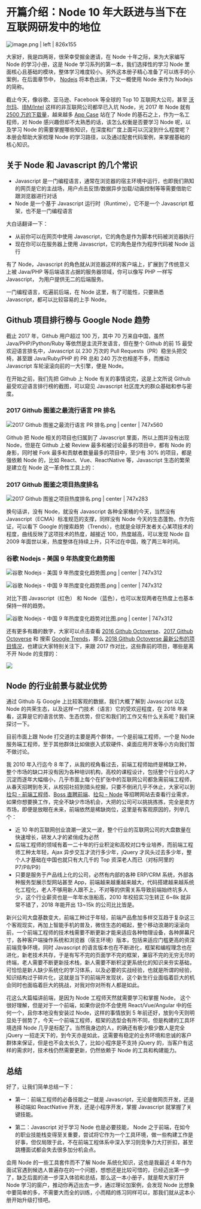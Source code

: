 # 开篇介绍：Node 10 年大跃进与当下在互联网研发中的地位

![image.png | left | 826x155](https://user-gold-cdn.xitu.io/2018/10/7/1664ea1dc531592e?w=1883&h=355&f=png&s=110207 "")


大家好，我是四两哥，很荣幸受掘金邀请，在 Node 十年之际，来为大家编写 Node 的学习小册，这是 Node 学习系列的第一本，我们选择性的学习 Node 里面核心且基础的模块，整体学习难度较小。另外这本册子精心准备了可以练手的小案例，在后面章节中， [Nodejs](https://nodejs.org/en/) 将本色出演，下文一概使用 Node 来作为 Nodejs 的简称。

截止今天，像谷歌、亚马逊、Facebook 等全球的 Top 10 互联网大公司，甚至 [沃尔玛](http://www.electrode.io/site/web.html)、[IBM/Intel](https://foundation.nodejs.org/about/members) 这样的非互联网公司都早已入坑 Node，光 2017 年 Node 就有 [2500 万的下载量](https://nodesource.com/node-by-numbers)，越来越多 [App Case](https://foundation.nodejs.org/resources/app-showcase) 站在了 Node 的基石之上，作为一名工程师，对 Node 感兴趣但却不太熟悉的话，该怎么权衡是否要学习 Node 呢，以及学习 Node 的需要掌握哪些知识，在深度和广度上面可以沉淀到什么程度呢？本册会帮助大家梳理 Node 的学习路径，以及通过配套代码案例，来掌握基础的核心知识。

## 关于 Node 和 Javascript 的几个常识

* Javascript 是一门编程语言，通常在浏览器的宿主环境中运行，也即我们熟知的网页是它的主战场，用户点击反馈/数据异步加载/动画控制等等需要借助它跟浏览器进行对话
* Node 是一个基于 Javascript 运行时（Runtime），它不是一个 Javascript 框架，也不是一门编程语言

大白话翻译一下：

* 从前你可以在网页中使用 Javascript，它的角色是作为脚本代码被浏览器执行
* 现在你可以在服务器上使用 Javascript，它的角色是作为程序代码被 Node 运行

有了 Node，Javascript 的角色就从浏览器这样的客户端上，扩展到了传统意义上被 Java/PHP 等后端语言占据的服务器领域，你可以像写 PHP 一样写 Javascript， 为用户提供无二的后端服务。

一门编程语言，吃遍前后端，在 Node 这里，有了可能性，只要熟悉 Javascript，都可以比较容易的上手 Node。

## Github 项目排行榜与 Google Node 趋势

截止 2017 年，Github 用户超过 100 万，其中 70 万来自中国，虽然 Java/PHP/Python/Ruby 等依然是主流开发语言，但在整个 Github 的前 15 最受欢迎语言排名中，Javascript 以 230 万次的 Pull Requests（PR）稳坐头把交椅，甚至跟 Java/Ruby/PHP 的 PR 总和 240 万次也相差不多，而推动 Javascript 车轮滚滚向前的一大引擎，便是 Node。

在开始之前，我们先把 Github 上 Node 有关的事情说完，这是上文所说 Github 最受欢迎语言排行榜的截图，可以窥见 Javascript 社区庞大的群众基础和参与密度。

### 2017 Github 图鉴之最流行语言 PR 排名

![2017 Github 图鉴之最流行语言 PR 排名.png | center | 747x560](https://user-gold-cdn.xitu.io/2018/10/7/1664ea1d7257389d?w=1485&h=1114&f=png&s=120194 "")


Github 把 Node 相关的项目也归属到了 Javascript 里面，所以上图并没有出现 Node，但是在 Github 上被 Review 最多和被讨论最多的项目中，都有 Node 的身影，同时被 Fork 最多和贡献者数量最多的项目中，至少有 30% 的项目，都是强依赖 Node 的，比如 React、Vue、ReactNative 等，Javascript 生态的繁荣是建立在 Node 这一革命性工具上的：

### 2017 Github 图鉴之项目热度排名

![2017 Github 图鉴之项目热度排名.png | center | 747x283](https://user-gold-cdn.xitu.io/2018/10/7/1664ea1da0d3c9b6?w=1982&h=750&f=png&s=257898 "")


换句话讲，没有 Node，就没有 Javascript 各种全家桶的今天，当然没有 Javascript（ECMA）标准规范的支撑，同样没有 Node 今天的生态蓬勃，作为佐证，可以看下 Google 的搜索趋势（Trends），也就是全球开发者关心某项技术的程度，曲线反映了这项技术的热度，越接近 100，热度越高，可以发现 Node 自 2009 年面世以来，热度整体在持续上升，只不过在中国，晚了两三年时间。

### 谷歌 Nodejs - 美国 9 年热度变化趋势图

![谷歌 Nodejs - 美国 9 年热度变化趋势图.png | center | 747x312](https://user-gold-cdn.xitu.io/2018/10/7/1664ea1d58680798?w=1150&h=481&f=png&s=62597 "")



![谷歌 Nodejs - 中国 9 年热度变化趋势图.png | center | 747x312](https://user-gold-cdn.xitu.io/2018/10/7/1664ea1d65607578?w=1150&h=480&f=png&s=63260 "")


对比下图 Javascript（红色） 和 Node（蓝色），也可以发现两者在热度上也基本保持一样的趋势。



![谷歌 Nodejs - 中国 9 年热度变化趋势对比图.png | center | 747x312](https://user-gold-cdn.xitu.io/2018/10/7/1664ea1d67365c58?w=1151&h=481&f=png&s=74559 "")


还有更多有趣的数字，大家可以点击查看 [2016 Github Octoverse](https://octoverse.github.com/2017/)、[2017 Github Octoverse](https://octoverse.github.com/2016/) 和 搜索 [Google Trends](https://trends.google.com/trends/explore?date=2009-10-01%202018-10-01&geo=US&q=nodejs)，那么 [2018 Github Octoverse 最新公布的项目情况](https://octoverse.github.com/)，也建议大家特别关注下，来跟 2017 作对比，这些靠前的项目，哪些是离不开 Node 的支撑的：


![](https://user-gold-cdn.xitu.io/2018/10/20/166917f605c65221?w=1263&h=1336&f=png&s=282427)

## Node 的行业前景与就业优势

通过 Github 与 Google 上比较客观的数据，我们大概了解到 Javascript 以及 Node 的共荣生态，以及这样一门技术（语言）它的受欢迎程度，在 2018 年来看，这算是它的语言优势、生态优势，但它和我们的工作又有什么关系呢？我们来探讨一下。

目前市面上跟 Node 打交道的主要是两个群体，一个是前端工程师，一个是 Node 服务端工程师，至于其他群体比如做嵌入式软硬件、桌面应用开发等小方向我们暂不做讨论。

我 2010 年入行迄今 8 年了，从我的视角看过去，前端工程师始终是稀缺工种，整个市场的缺口并没有因为各种培训机构，高校的课程设计，包括整个行业的人才沉淀而逐年大幅缩小，几乎市面上每个在扩张中的互联网公司都急需前端工程师，从春天招聘到冬天，从校招社招到猎头挖掘，只要不倒闭几乎不休止，大家可以到 [拉勾 - 前端工程师](https://www.lagou.com/jobs/list_%E5%89%8D%E7%AB%AF%E5%BC%80%E5%8F%91%E5%B7%A5%E7%A8%8B%E5%B8%88)、[Boss 直聘前端](https://www.zhipin.com/job_detail/?query=%E5%89%8D%E7%AB%AF%E5%BC%80%E5%8F%91)、[拉勾 - Node](https://www.zhipin.com/job_detail/?query=node) 等招聘网站去查看行业需求，如果你想要换工作，完全不缺少市场机会，大把的公司可以挑挑拣拣，完全是卖方市场，即便是放眼在未来，前端依然是稀缺岗位，这里是有客观原因的，列举几个：

* 近 10 年的互联网创业浪潮一波又一波，整个行业的互联网公司的大盘数量在快速增长，研发人才的紧俏成为必然
* 后端工程师的领域有着一二十年的行业积淀和高校对口专业培养，而前端工程师工种太年轻，Ajax 异步交互才流行多少年，jQuery 才风头过去多少年，整个人才基础在中国也就只有大几千的 Top 资深老人而已（对标阿里的 P7/P8/P9）
* 只要是服务于产品线上化的公司，必然有内部的各种 ERP/CRM 系统，外部各种服务型展示型网站甚至 App，前端越来越重越来越大，代码搭建越来越系统化工程化，老人不够用新人跟不上，不对等的供需关系导致前端始终坑多人少，这个行业薪资也是一年年水涨船高，2010 年校招实习生转正 6~8k 就非常不错了，2018 年能开出 13~15k 的公司比比皆是。

新兴公司大盘基数变大，前端工种过于年轻，前端产品愈加多样交互趋于复杂这三个客观现实，再加上智能手机的普及，微信生态的崛起，整个移动浪潮的滚滚向前，一个前端工程师的技术栈需要不断更新才能来适应各种物理设备，各种屏幕尺寸，各种客户端操作系统和浏览器（宿主环境）版本，包括来适应门槛更高的资深前端竞争环境，同时 Javascript 的语言版本也在不断进化，框架和编程理念也在进化，新老技术共存，于是有写不完的页面学不完的框架，兼容不完的无穷无尽的终端，老人需要不断更新技术栈，新人需要不断积淀更系统化的知识来夯实基础，可恰恰是新人缺少系统化的学习体系，以及必要的实战经验，也就是所谓的经验，知识结构过于碎片化，这就是当下的前端开发现状，这个新生行业面临着巨大的机会同时也面临着巨大的挑战，对我对你对所有人都是如此。

花这么大篇幅讲前端，是因为 Node 工程师天然就需要学习和掌握 Node， 这个很好理解，但是对于一个前端，如果你说你不会使用 React/Vue/Angular 中的任何一个，且你本地没有安装过 Node，这样的事情放到 5 年前还好，放到今天则明显处于弱势了，今天一个前端工程师，框架的选型会有所不同，但是构建的工具环境选择 Node 几乎是标配了。当然我身边的人，的确还有极少极少数人是完全 jQuery 一招走天下的，到今天亦是如此，这需要有稳定的业务环境和忠诚的客户群体来保证，但是也不会太长久了，比如小程序是不支持 jQuery 的，当客户有这样的需求时，技术栈仍然需要更新，仍然依赖于 Node 的工具和构建能力。

## 总结

好了，让我们简单总结一下：

- 第一：前端工程师的必备技能之一就是 Javascript，无论是做网页开发，还是移动端如 ReactNative 开发，还是小程序开发，掌握 Javascript 就掌握了关键技能。

- 第二：Javascript 对于学习 Node 也是必要技能， Node 之于前端，在如今的职业技能栈变得至关重要，尝试将它作为一个工具环境，做一些构建工作是好事，但仅局限于此，不在前端工程体系中深入学习则竞争力大打折扣，甚至跳槽面试都会失去很多加分机会点。

会用 Node 的一些工具套件而不了解 Node 系统化知识，这也是我最近 4 年作为面试官遇到候选人普遍存在的一个问题，想想还是比较可惜的，已经迈出第一步了，缺乏后面的进一步深入体验和总结，那么这一本小册子，就是帮大家打开 Node 学习的窗户，推动你再迈出去一步，通过理论加案例，会发现 Node 比想象中要简单的多，不需要大而全的训练，小而精的练习同样可以，那我们就从这本小册开始升级打怪吧。
